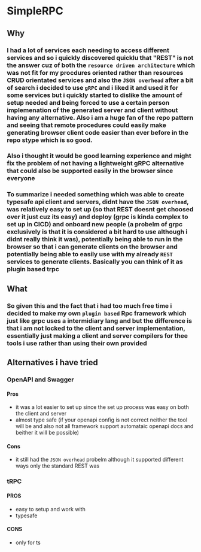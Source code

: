 # SimpleRPC

## Why

### I had a lot of services each needing to access different services and so i quickly discovered quicklu that "REST" is not the answer cuz of  both  the `resource driven architecture` which was not fit for my procdures oriented rather than resources CRUD orientated services and also the `JSON overhead` after a bit of search i decided to use `gRPC` and i liked it and used it for some services but i quickly started to dislike the amount of setup needed and being forced to use a certain person implemenation of the generated server and client without having any alternative. Also i am a huge fan of the repo pattern and seeing that remote procedures could easily make generating browser client code easier than ever before in the repo stype which is so good.

### Also i thought it would be good learning experience and might fix the problem of not having a lightweight gRPC alternative that could also be supported easily in the browser since everyone 

### To summarize i needed something which was able to create typesafe api client and servers, didnt have the `JSON overhead`, was relatively easy to set up (so that REST doesnt get choosed over it just cuz its easy) and deploy (grpc is kinda complex to set up in CICD) and onboard new people (a probelm of grpc exclusively is that it is considered a bit hard to use although i didnt really think it was), potentially being able to run in the browser so that i can generate clients on the browser and potentially being able to easily use with my already `REST` services to generate clients. Basically you can think  of it as plugin based trpc

## What

### So given this and the fact that i had too much free time i decided to make my own `plugin based` Rpc framework which just like grpc uses a intermidiary lang and but the difference is that i am not locked to the client and server implementation, essentially just making a client and server compilers for thee tools i use rather than using their own provided

## Alternatives i have tried

### OpenAPI and Swagger

#### Pros 

- it was a lot easier to set up since the set up process was easy on both the client and server
- almost type safe (if your openapi config is not correct neither the tool will be and also not all framework support automataic openapi docs and beither it will be possible)

#### Cons

- it still had the `JSON overhead` probelm although it supported different ways only the standard REST was 

### tRPC

#### PROS 

- easy to setup and work with 
- typesafe

#### CONS

- only for ts

